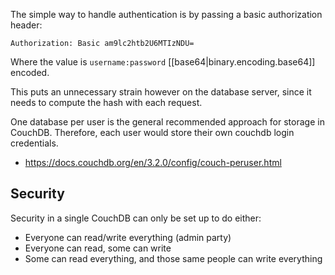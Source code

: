 
The simple way to handle authentication is by passing a basic authorization header:
```
Authorization: Basic am9lc2htb2U6MTIzNDU=
```

Where the value is `username:password` [[base64|binary.encoding.base64]] encoded.

This puts an unnecessary strain however on the database server, since it needs to compute the hash with each request.

One database per user is the general recommended approach for storage in CouchDB. Therefore, each user would store their own couchdb login credentials.
- https://docs.couchdb.org/en/3.2.0/config/couch-peruser.html

## Security
Security in a single CouchDB can only be set up to do either:
- Everyone can read/write everything (admin party)
- Everyone can read, some can write
- Some can read everything, and those same people can write everything